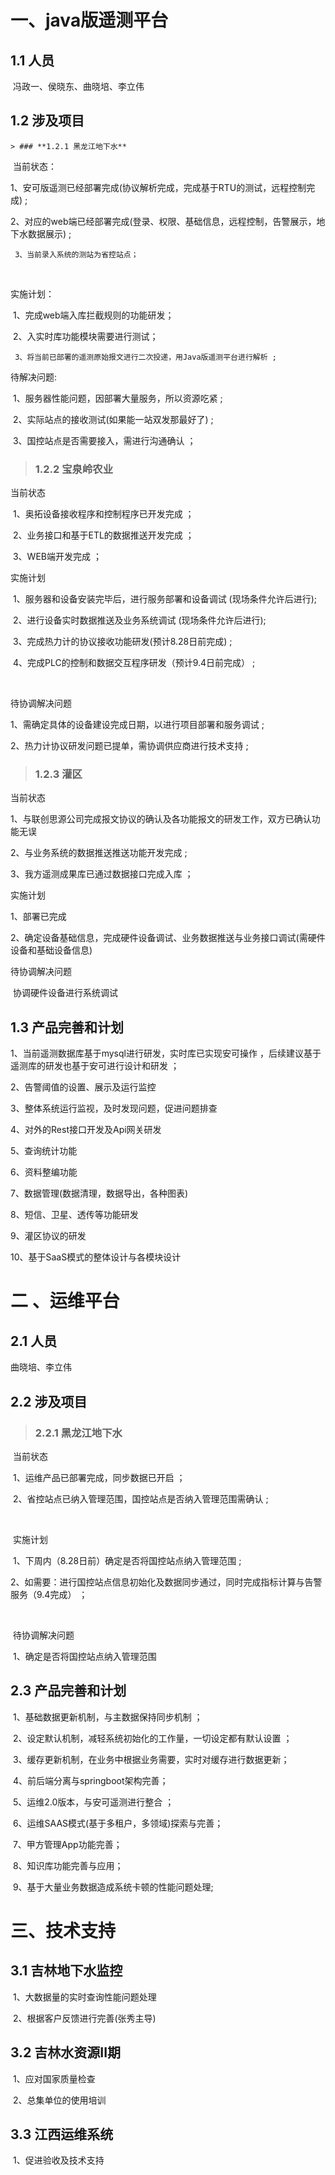 # 一、java版遥测平台

## 1.1 人员

​	冯政一、侯晓东、曲晓培、李立伟

## 1.2 涉及项目

	> ### **1.2.1 黑龙江地下水**

​	当前状态：

​		1、安可版遥测已经部署完成(协议解析完成，完成基于RTU的测试，远程控制完成) ;

​    	2、对应的web端已经部署完成(登录、权限、基础信息，远程控制，告警展示，地下水数据展示) ;

   	 3、当前录入系统的测站为省控站点；

​    

 实施计划：

​		1、完成web端入库拦截规则的功能研发；

​    	2、入实时库功能模块需要进行测试；

   	 3、将当前已部署的遥测原始报文进行二次投递，用Java版遥测平台进行解析 ;



  待解决问题:

​		1、服务器性能问题，因部署大量服务，所以资源吃紧  ;

​		2、实际站点的接收测试(如果能一站双发那最好了)  ;

​		3、国控站点是否需要接入，需进行沟通确认 ；



> ### **1.2.2  宝泉岭农业**

当前状态

​	1、奥拓设备接收程序和控制程序已开发完成 ；

​	2、业务接口和基于ETL的数据推送开发完成	；

​    3、WEB端开发完成 ；





实施计划

​	1、服务器和设备安装完毕后，进行服务部署和设备调试 (现场条件允许后进行);

​	2、进行设备实时数据推送及业务系统调试 (现场条件允许后进行);

​    3、完成热力计的协议接收功能研发(预计8.28日前完成) ;

​    4、完成PLC的控制和数据交互程序研发（预计9.4日前完成） ;

​	

待协调解决问题

1、需确定具体的设备建设完成日期，以进行项目部署和服务调试 ;

2、热力计协议研发问题已提单，需协调供应商进行技术支持 ;





> ### **1.2.3 灌区**

当前状态

1、与联创思源公司完成报文协议的确认及各功能报文的研发工作，双方已确认功能无误

2、与业务系统的数据推送推送功能开发完成 ;

3、我方遥测成果库已通过数据接口完成入库 ；



实施计划

1、部署已完成

2、确定设备基础信息，完成硬件设备调试、业务数据推送与业务接口调试(需硬件设备和基础设备信息)



待协调解决问题

​	协调硬件设备进行系统调试



## 1.3 产品完善和计划

1、当前遥测数据库基于mysql进行研发，实时库已实现安可操作 ，后续建议基于遥测库的研发也基于安可进行设计和研发 ；

2、告警阈值的设置、展示及运行监控

3、整体系统运行监视，及时发现问题，促进问题排查

4、对外的Rest接口开发及Api网关研发

5、查询统计功能

6、资料整编功能

7、数据管理(数据清理，数据导出，各种图表)

8、短信、卫星、透传等功能研发

9、灌区协议的研发

10、基于SaaS模式的整体设计与各模块设计





# 二 、运维平台



## 2.1 人员

曲晓培、李立伟



## 2.2 涉及项目

> ### 2.2.1 黑龙江地下水

​	当前状态

​		1、运维产品已部署完成，同步数据已开启 ；

​        2、省控站点已纳入管理范围，国控站点是否纳入管理范围需确认 ;

​		

​     实施计划

​		1、下周内（8.28日前）确定是否将国控站点纳入管理范围 ;

​		2、如需要：进行国控站点信息初始化及数据同步通过，同时完成指标计算与告警服务（9.4完成） ；

​		

​		待协调解决问题

​		1、确定是否将国控站点纳入管理范围



  	

## 2.3  产品完善和计划

​	1、基础数据更新机制，与主数据保持同步机制 ；

​    2、设定默认机制，减轻系统初始化的工作量，一切设定都有默认设置 ；

​    3、缓存更新机制，在业务中根据业务需要，实时对缓存进行数据更新；

​	4、前后端分离与springboot架构完善；

​	5、运维2.0版本，与安可遥测进行整合 ；

​    6、运维SAAS模式(基于多租户，多领域)探索与完善；

​	7、甲方管理App功能完善；

​	8、知识库功能完善与应用；

​	9、基于大量业务数据造成系统卡顿的性能问题处理;



# 三、技术支持



## 3.1 吉林地下水监控

​	1、大数据量的实时查询性能问题处理

​	2、根据客户反馈进行完善(张秀主导)



## 3.2 吉林水资源II期

​	1、应对国家质量检查

​	2、总集单位的使用培训



## 3.3 江西运维系统

​	1、促进验收及技术支持



















